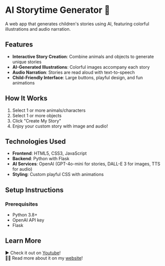 # AI Storytime Generator 🧸

A web app that generates children's stories using AI, featuring colorful illustrations and audio narration.

## Features

- **Interactive Story Creation**: Combine animals and objects to generate unique stories
- **AI-Generated Illustrations**: Colorful images accompany each story
- **Audio Narration**: Stories are read aloud with text-to-speech
- **Child-Friendly Interface**: Large buttons, playful design, and fun animations

## How It Works

1. Select 1 or more animals/characters
2. Select 1 or more objects
3. Click "Create My Story"
4. Enjoy your custom story with image and audio!

## Technologies Used

- **Frontend**: HTML5, CSS3, JavaScript
- **Backend**: Python with Flask
- **AI Services**: OpenAI (GPT-4o-mini for stories, DALL-E 3 for images, TTS for audio)
- **Styling**: Custom playful CSS with animations

## Setup Instructions

### Prerequisites
- Python 3.8+
- OpenAI API key
- Flask

## Learn More

▶️ Check it out on [Youtube](https://www.youtube.com/watch?v=UocUxdKOaRs)!\
🧑‍💻 Read more about it on my [website](https://coltonblackwell.github.io/story_gen.html)!
